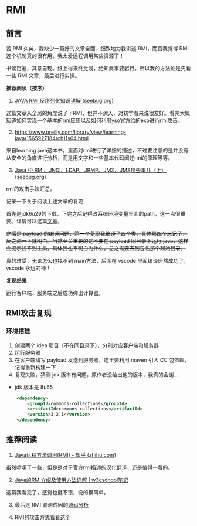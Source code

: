 # RMI

## 前言

苦 RMI 久矣，我缺少一篇好的文章全面、细致地为我讲述 RMI，而且我觉得 RMI 这个机制真的很有用。我太爱远程调用某些资源了！

书读百遍，其意自现。纸上得来终觉浅，绝知此事要躬行。所以我的方法论是先看一些 RMI 文章，最后进行实操。

**推荐阅读（按序）**

1. [JAVA RMI 反序列化知识详解 (seebug.org)](https://paper.seebug.org/1194/)

这篇文章从全局的角度说了下RMI，但并不深入，对初学者来说很友好。看完大概知道如何实现一个基本的rmi应用以及如何利用yso官方给的exp进行rmi攻击。

2. https://www.oreilly.com/library/view/learning-java/1565927184/ch11s04.html

来自learning java这本书，里面对rmi进行了详细的描述，不过要注意的是并没有从安全的角度进行分析，而是用文字和一些基本代码阐述rmi的原理等等。

3. [Java 中 RMI、JNDI、LDAP、JRMP、JMX、JMS那些事儿（上） (seebug.org)](https://paper.seebug.org/1091/#java-rmi_3)

rmi的攻击手法汇总。

记录一下关于阅读上述文章的复现

首先是jdk6u29的下载，下完之后记得改系统环境变量里面的path，这一点很重要。详情可以这篇[文章](https://blog.csdn.net/mnorst/article/details/6941194)。

~~之后是 payload 的编译问题，第一个复现我编译了四个类，具体那四个忘记了，反之测一下就明白。当然至关重要的是不要在 payload 同目录下运行 java，这样会提示找不到主类，具体我也不明白为什么，总之需要去到包名那个起始目录。~~

真的难受，无论怎么也找不到 main方法，后面在 vscode 里面编译居然成功了，vscode 永远的神！

**复现结果**

运行客户端、服务端之后成功弹出计算器。



## RMI攻击复现

### 环境搭建

1. 创建两个 idea 项目（不在同目录下），分别对应客户端和服务器
2. 运行服务器
3. 在客户端编写 payload 发送到服务器，这里要利用 maven 引入 CC 包依赖，记得重新构建一下
4. 复现失败，猜测 jdk 版本有问题，原作者没给出他的版本，我真的会谢...

- jdk 版本是 8u65

```xml
    <dependency>
        <groupId>commons-collections</groupId>
        <artifactId>commons-collections</artifactId>
        <version>3.2.1</version>
    </dependency>
```



## 推荐阅读

1. [Java远程方法调用(RMI) - 知乎 (zhihu.com)](https://zhuanlan.zhihu.com/p/135360489)

虽然啰嗦了一些，但是是对于官方rmi描述的汉化翻译，还是值得一看的。

2. [Java的RMI介绍及使用方法详解 | w3cschool笔记](https://www.w3cschool.cn/article/30445887.html)

这篇我看完了，感觉也挺不错，说的很简单。

3. 最后是 RMI 漏洞成因的[源码分析](https://drun1baby.top/2022/07/19/Java%E5%8F%8D%E5%BA%8F%E5%88%97%E5%8C%96%E4%B9%8BRMI%E4%B8%93%E9%A2%9801-RMI%E5%9F%BA%E7%A1%80/)

4. RMI的攻击方式[看看这个](https://github.com/Maskhe/javasec/blob/master/7.%E6%94%BB%E5%87%BBrmi%E7%9A%84%E6%96%B9%E5%BC%8F.md)

